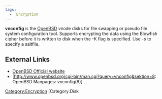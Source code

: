 ```yaml
---
tags:
  -  Encryption
---
```

**vnconfig** is the [OpenBSD](openbsd.md) vnode disks for file
swapping or pseudo file system configuration tool. Supports encrypting
the data using the Blowfish cipher before it is written to disk when the
-K flag is specified. Use -s to specify a saltfile.

## External Links

- [OpenBSD Official website](http://www.openbsd.org/)
- \[<http://www.openbsd.org/cgi-bin/man.cgi?query=vnconfig&sektion=8>:
  OpenBSD Manpages: vnconfig(8)\]

[Category:Encryption](category:encryption.md) [Category:Disk
